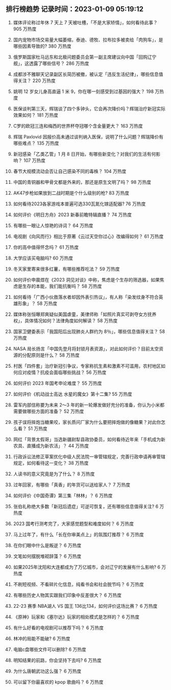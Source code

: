 
## 排行榜趋势 记录时间：2023-01-09 05:19:12
  
  1. 媒体评论称过年休 7 天上 7 天被吐槽，「不是大家矫情」，如何看待此事？ 905 万热度
    
  2. 国内宠物市场交易量大幅萎缩，泰迪、德牧、拉布拉多被卖给「肉狗车」，是哪些因素导致的? 380 万热度
    
  3. 俄罗斯国家杜马远东和北极问题委员会第一副主席建议向中国「回购辽宁舰」，这透露了哪些信号？ 286 万热度
    
  4. 成都涉不雅聊天记录副区长简历被撤，被认定「违反生活纪律」，哪些信息值得关注？ 220 万热度
    
  5. 姚明 12 岁女儿身高直逼 1 米 9，你在哪一刻感受到过基因的强大？ 198 万热度
    
  6. 医保谈判第三天，辉瑞谈了四个多钟头，它会再次降价吗？辉瑞治疗新冠实际效果如何？ 181 万热度
    
  7. C罗的欧冠三连和梅西的世界杯夺冠哪个含金量更大？ 163 万热度
    
  8. 辉瑞 Paxlovid 因报价高未通过谈判纳入医保，说明了什么问题？辉瑞降价有哪些难点？ 135 万热度
    
  9. 新冠感染「乙类乙管」1 月 8 日开始，有哪些新变化？对我们的生活有何影响？ 107 万热度
    
  10. 春节大规模流动会否让自己感染不同的毒株？ 104 万热度
    
  11. 中国的青铜器和甲骨文都是外来的，那还是原生文明了吗？ 98 万热度
    
  12. AK47步枪如果放到二战时期是个什么级别的枪? 83 万热度
    
  13. 如何看待2023各家游戏本普遍可选330瓦氮化镓适配器? 76 万热度
    
  14. 如何评价《明日方舟》2023 新春前瞻特辑直播？ 74 万热度
    
  15. 有哪些一眼让人惊艳的诗词？ 64 万热度
    
  16. 电视剧《向风而行》相比于原著《云过天空你过心》改编得如何？ 61 万热度
    
  17. 你的高中值得怀念吗？ 61 万热度
    
  18. 大学应该买电脑吗? 60 万热度
    
  19. 冬天家里寄来很多红薯，有哪些推荐吃法？ 59 万热度
    
  20. 如何评价申晨煜在《2023 洞见对谈》中称，焦虑是个生存的筛选器，如果焦虑是生存的本能，我们能抗衡吗？ 58 万热度
    
  21. 如何看待「广西小伙救落水者却因外表引热议」，有人称「染发纹身不符合英雄形象」？ 58 万热度
    
  22. 媒体称张恒曝郑爽疑似美国虐童，美律师称「如照片真实可剥夺女方抚养权」，具体情况如何？法律角度如何解读？ 58 万热度
    
  23. 国家卫健委表示「我国阳后出现肺炎人群约为 8％」，哪些信息值得关注？ 58 万热度
    
  24. NASA 局长扬言「中国先登月将封锁月表资源」，对此如何评价？目前太空资源的分配原则是什么？ 58 万热度
    
  25. 村医「四件套」治疗新冠引争议，专家称抗生素和激素不可滥用，农村地区如何应对疫情？抗疫会面临哪些挑战？ 56 万热度
    
  26. 如何评价 2023 年国考申论难度？ 55 万热度
    
  27. 如何评价《机动战士高达 水星的魔女》第十二集? 55 万热度
    
  28. 雷军内部信称要为未来 2～3 年的新一轮爆发做好充分的准备，你认为小米都需要做哪些方面的准备？ 52 万热度
    
  29. 孩子误将摔炮当糖果咬，家长质问厂家为什么要把摔炮做的像糖果？对此你怎么看？ 51 万热度
    
  30. 网红「背景太假哥」当选新疆尉犁县政协委员，如何看待近年来「手机成为新农具、直播成为新农活」？ 44 万热度
    
  31. 行政诉讼法修正草案优化中级人民法院一审管辖规定，完善行政申请再审管辖规定，如何看待这一变化？ 38 万热度
    
  32. 人读书的意义究竟是为了什么？ 8 万热度
    
  33. 过年回家，有哪些「真香」的年货可以送给家人？ 7 万热度
    
  34. 如何评价《中国奇谭》第三集「林林」？ 6 万热度
    
  35. 张伯礼称绝大多数「新冠后遗症」可逆可恢复，还有哪些信息值得关注? 6 万热度
    
  36. 2023 国考行测考完了，大家感觉题型和难度如何？ 6 万热度
    
  37. 马上过年了，有什么「长在你审美点上」的氛围灯推荐？ 6 万热度
    
  38. 在你们眼中什么是叛逆？ 6 万热度
    
  39. 文笔如何摆脱堆砌辞藻？ 6 万热度
    
  40. 如果2025年沈阳和大连都成为了万亿城市，会对辽宁的发展有什么影响? 6 万热度
    
  41. 不刷短视频、不看碎片化信息，纯看书会和社会脱节吗？ 6 万热度
    
  42. 有哪些历史人物其实跟我们印象中反差很大？ 6 万热度
    
  43. 22-23 赛季 NBA湖人 VS 国王 136比134，如何评价这场比赛？ 6 万热度
    
  44. 《原神》玩家和《塞尔达》玩家的相处模式是怎样的？ 6 万热度
    
  45. 有什么好看的电视剧可以推荐下吗？ 6 万热度
    
  46. 林冲的局能不能破? 6 万热度
    
  47. 电脑c盘哪些文件可以删除? 6 万热度
    
  48. 明知结果的前路，你会坚持下去吗? 6 万热度
    
  49. 为什么唐朝武功这么强？ 6 万热度
    
  50. 可以留下你最喜欢的 kpop 歌曲吗？ 6 万热度
    